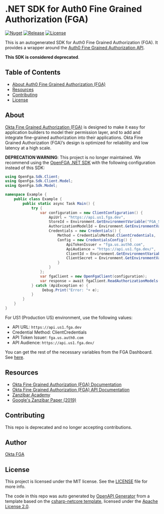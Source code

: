 # .NET SDK for Auth0 Fine Grained Authorization (FGA)

[![Nuget](https://img.shields.io/nuget/v/Auth0.Fga?label=Auth0.Fga&style=flat-square)](https://www.nuget.org/packages/Auth0.Fga)
[![Release](https://img.shields.io/github/v/release/auth0-lab/fga-dotnet-sdk?sort=semver&color=green)](https://github.com/auth0-lab/fga-dotnet-sdk/releases)
[![License](https://img.shields.io/badge/License-MIT-blue.svg)](./LICENSE)

This is an autogenerated SDK for Auth0 Fine Grained Authorization (FGA). It provides a wrapper around the [Auth0 Fine Grained Authorization API](https://docs.fga.dev/api/service).

**This SDK is considered deprecated**.

## Table of Contents

- [About Auth0 Fine Grained Authorization (FGA)](#about)
- [Resources](#resources)
- [Contributing](#contributing)
- [License](#license)

## About

[Okta Fine Grained Authorization (FGA)](https://fga.dev) is designed to make it easy for application builders to model their permission layer, and to add and integrate fine-grained authorization into their applications. Okta Fine Grained Authorization (FGA)’s design is optimized for reliability and low latency at a high scale.

**DEPRECATION WARNING**: This project is no longer maintained. We recommend using the [OpenFGA .NET SDK](https://github.com/openfga/dotnet-sdk) with the following configuration instead of this SDK:

```csharp
using OpenFga.Sdk.Client;
using OpenFga.Sdk.Client.Model;
using OpenFga.Sdk.Model;

namespace Example {
    public class Example {
        public static async Task Main() {
            try {
                var configuration = new ClientConfiguration() {
                    ApiUrl = "https://api.us1.fga.dev",
                    StoreId = Environment.GetEnvironmentVariable("FGA_STORE_ID"),
                    AuthorizationModelId = Environment.GetEnvironmentVariable("FGA_AUTHORIZATION_MODEL_ID"),
                    Credentials = new Credentials() {
                        Method = CredentialsMethod.ClientCredentials,
                        Config = new CredentialsConfig() {
                            ApiTokenIssuer = "fga.us.auth0.com",
                            ApiAudience = "https://api.us1.fga.dev/",
                            ClientId = Environment.GetEnvironmentVariable("FGA_CLIENT_ID"),
                            ClientSecret = Environment.GetEnvironmentVariable("FGA_CLIENT_SECRET"),
                        }
                    }
                };
                var fgaClient = new OpenFgaClient(configuration);
                var response = await fgaClient.ReadAuthorizationModels();
            } catch (ApiException e) {
                 Debug.Print("Error: "+ e);
            }
        }
    }
}
```

For US1 (Production US) environment, use the following values:
- API URL: `https://api.us1.fga.dev`
- Credential Method: ClientCredentials
- API Token Issuer: `fga.us.auth0.com`
- API Audience: `https://api.us1.fga.dev/`

You can get the rest of the necessary variables from the FGA Dashboard. See [here](https://docs.fga.dev/intro/dashboard#create-api-credentials).

## Resources

- [Okta Fine Grained Authorization (FGA) Documentation](https://docs.fga.dev)
- [Okta Fine Grained Authorization (FGA) API Documentation](https://docs.fga.dev/api/service)
- [Zanzibar Academy](https://zanzibar.academy)
- [Google's Zanzibar Paper (2019)](https://research.google/pubs/pub48190/)


## Contributing

This repo is deprecated and no longer accepting contributions.

## Author

[Okta FGA](https://github.com/auth0-lab)

## License

This project is licensed under the MIT license. See the [LICENSE](https://github.com/auth0-lab/fga-go-sdk/blob/main/LICENSE) file for more info.

The code in this repo was auto generated by [OpenAPI Generator](https://github.com/OpenAPITools/openapi-generator) from a template based on the [csharp-netcore template](https://github.com/OpenAPITools/openapi-generator/tree/master/modules/openapi-generator/src/main/resources/csharp-netcore), licensed under the [Apache License 2.0](https://github.com/OpenAPITools/openapi-generator/blob/master/LICENSE).

